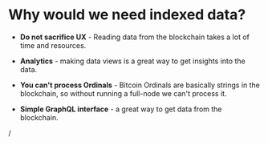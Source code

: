 # Why would we need indexed data?


- **Do not sacrifice UX** - Reading data from the blockchain takes a lot of time and resources.

- **Analytics** - making data views is a great way to get insights into the data.

- **You can't process Ordinals** - Bitcoin Ordinals are basically strings in the blockchain, so without running a full-node we can't process it.

- **Simple GraphQL interface** - a great way to get data from the blockchain.

<div class="absolute right-5px bottom-5px">
<SlideCurrentNo /> / <SlidesTotal />
</div>